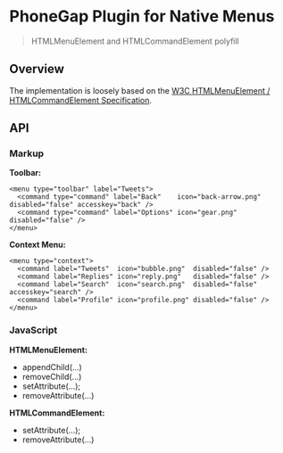 PhoneGap Plugin for Native Menus
================================

> HTMLMenuElement and HTMLCommandElement polyfill

Overview
--------

The implementation is loosely based on the [W3C HTMLMenuElement / HTMLCommandElement Specification](http://www.w3.org/TR/html5/interactive-elements.html).

API
---

### Markup

__Toolbar:__

    <menu type="toolbar" label="Tweets">
      <command type="command" label="Back"    icon="back-arrow.png" disabled="false" accesskey="back" />
      <command type="command" label="Options" icon="gear.png"       disabled="false" />
    </menu>

__Context Menu:__

    <menu type="context">
      <command label="Tweets"  icon="bubble.png"  disabled="false" />
      <command label="Replies" icon="reply.png"   disabled="false" />
      <command label="Search"  icon="search.png"  disabled="false" accesskey="search" />
      <command label="Profile" icon="profile.png" disabled="false" />
    </menu>

### JavaScript

__HTMLMenuElement:__

- appendChild(...)
- removeChild(...)
- setAttribute(...);
- removeAttribute(...)

__HTMLCommandElement:__

- setAttribute(...);
- removeAttribute(...)


